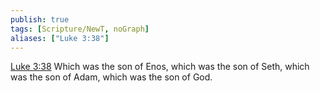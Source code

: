 ```yaml
---
publish: true
tags: [Scripture/NewT, noGraph]
aliases: ["Luke 3:38"]
---
```

[Luke 3:38](https://churchofjesuschrist.org/study/scriptures/nt/luke/3?lang=eng&id=p38#p38) Which was the son of Enos, which was the son of Seth, which was the son of Adam, which was the son of God.





